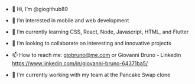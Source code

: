 - 👋 Hi, I’m @giogithub89
- 👀 I’m interested in mobile and web development
- 🌱 I’m currently learning CSS, React, Node, Javascript, HTML, and Flutter
- 💞️ I’m looking to collaborate on interesting and innovative projects
- 📫 How to reach me: giobruno@me.com or Giovanni Bruno - Linkedin https://www.linkedin.com/in/giovanni-bruno-64371ba5/

- 🍻 I'm currently working with my team at the Pancake Swap clone




<!---
giogithub89/giogithub89 is a ✨ special ✨ repository because its `README.md` (this file) appears on your GitHub profile.
You can click the Preview link to take a look at your changes.
--->
